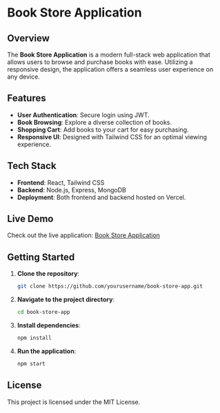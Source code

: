 # Book Store Application

## Overview
The **Book Store Application** is a modern full-stack web application that allows users to browse and purchase books with ease. Utilizing a responsive design, the application offers a seamless user experience on any device.

## Features
- **User Authentication**: Secure login using JWT.
- **Book Browsing**: Explore a diverse collection of books.
- **Shopping Cart**: Add books to your cart for easy purchasing.
- **Responsive UI**: Designed with Tailwind CSS for an optimal viewing experience.

## Tech Stack
- **Frontend**: React, Tailwind CSS
- **Backend**: Node.js, Express, MongoDB
- **Deployment**: Both frontend and backend hosted on Vercel.

## Live Demo
Check out the live application: [Book Store Application](https://book-store-app-frontend-beige.vercel.app/)

## Getting Started
1. **Clone the repository**:
    ```bash
    git clone https://github.com/yourusername/book-store-app.git
    ```
2. **Navigate to the project directory**:
    ```bash
    cd book-store-app
    ```
3. **Install dependencies**:
    ```bash
    npm install
    ```
4. **Run the application**:
    ```bash
    npm start
    ```

## License
This project is licensed under the MIT License.
